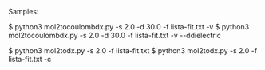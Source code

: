 Samples:

$ python3 mol2tocoulombdx.py -s 2.0 -d 30.0 -f lista-fit.txt -v 
$ python3 mol2tocoulombdx.py -s 2.0 -d 30.0 -f lista-fit.txt -v  --ddielectric

$ python3 mol2todx.py -s 2.0 -f lista-fit.txt 
$ python3 mol2todx.py -s 2.0 -f lista-fit.txt -c

